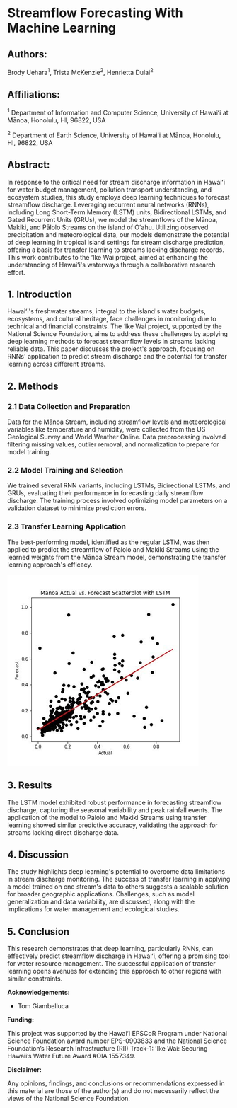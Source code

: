 # Streamflow Forecasting With Machine Learning 

## Authors:

Brody Uehara<sup>1</sup>, Trista McKenzie<sup>2</sup>, Henrietta Dulai<sup>2</sup>

## Affiliations:

<sup>1</sup> Department of Information and Computer Science, University of Hawaiʻi at Mānoa, Honolulu, HI, 96822, USA

<sup>2</sup> Department of Earth Science, University of Hawaiʻi at Mānoa, Honolulu, HI, 96822, USA

## Abstract:
In response to the critical need for stream discharge information in Hawaiʻi for water budget management, pollution transport understanding, and ecosystem studies, this study employs deep learning techniques to forecast streamflow discharge. Leveraging recurrent neural networks (RNNs), including Long Short-Term Memory (LSTM) units, Bidirectional LSTMs, and Gated Recurrent Units (GRUs), we model the streamflows of the Mānoa, Makiki, and Pālolo Streams on the island of Oʻahu. Utilizing observed precipitation and meteorological data, our models demonstrate the potential of deep learning in tropical island settings for stream discharge prediction, offering a basis for transfer learning to streams lacking discharge records. This work contributes to the ‘Ike Wai project, aimed at enhancing the understanding of Hawaiʻi's waterways through a collaborative research effort.

## 1. Introduction

Hawaiʻi's freshwater streams, integral to the island's water budgets, ecosystems, and cultural heritage, face challenges in monitoring due to technical and financial constraints. The ‘Ike Wai project, supported by the National Science Foundation, aims to address these challenges by applying deep learning methods to forecast streamflow levels in streams lacking reliable data. This paper discusses the project's approach, focusing on RNNs' application to predict stream discharge and the potential for transfer learning across different streams.

## 2. Methods

### 2.1 Data Collection and Preparation

Data for the Mānoa Stream, including streamflow levels and meteorological variables like temperature and humidity, were collected from the US Geological Survey and World Weather Online. Data preprocessing involved filtering missing values, outlier removal, and normalization to prepare for model training.

### 2.2 Model Training and Selection

We trained several RNN variants, including LSTMs, Bidirectional LSTMs, and GRUs, evaluating their performance in forecasting daily streamflow discharge. The training process involved optimizing model parameters on a validation dataset to minimize prediction errors.

### 2.3 Transfer Learning Application

The best-performing model, identified as the regular LSTM, was then applied to predict the streamflow of Palolo and Makiki Streams using the learned weights from the Mānoa Stream model, demonstrating the transfer learning approach's efficacy.

![Actual vs. Forecast Scatterplot](visuals/scatter_new.jpeg)

## 3. Results

The LSTM model exhibited robust performance in forecasting streamflow discharge, capturing the seasonal variability and peak rainfall events. The application of the model to Palolo and Makiki Streams using transfer learning showed similar predictive accuracy, validating the approach for streams lacking direct discharge data.

## 4. Discussion

The study highlights deep learning's potential to overcome data limitations in stream discharge monitoring. The success of transfer learning in applying a model trained on one stream's data to others suggests a scalable solution for broader geographic applications. Challenges, such as model generalization and data variability, are discussed, along with the implications for water management and ecological studies.

## 5. Conclusion

This research demonstrates that deep learning, particularly RNNs, can effectively predict streamflow discharge in Hawaiʻi, offering a promising tool for water resource management. The successful application of transfer learning opens avenues for extending this approach to other regions with similar constraints.

**Acknowledgements:**

- Tom Giambelluca

**Funding:**

This project was supported by the Hawaiʻi EPSCoR Program under National Science Foundation award number EPS-0903833 and the National Science Foundation’s Research Infrastructure (RII) Track-1: ʻIke Wai: Securing Hawaii’s Water Future Award #OIA 1557349.

**Disclaimer:**

Any opinions, findings, and conclusions or recommendations expressed in this material are those of the author(s) and do not necessarily reflect the views of the National Science Foundation.